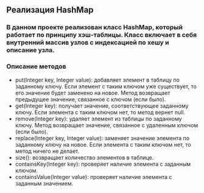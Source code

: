 ## Реализация HashMap
### В данном проекте реализован класс HashMap, который работает по принципу хэш-таблицы. Класс включает в себя внутренний массив узлов с индексацией по хешу и описание узла.

### Описание методов
* put(Integer key, Integer value): добавляет элемент в таблицу по заданному ключу. Если элемент с таким ключом уже существует, то его значение будет заменено на новое. Метод возвращает предыдущее значение, связанное с ключом (если было).
* get(Integer key): получает значение, соответствующее заданному ключу. Если элемента с таким ключом нет, то метод вернет null.
* remove(Integer key): удаляет элемент из таблицы по заданному ключу. Метод возвращает значение, связанное с удаленным ключом (если было).
* replace(Integer key, Integer value): заменяет значение элемента по заданному ключу на новое. Если элемента с таким ключом нет, то метод ничего не делает.
* size(): возвращает количество элементов в таблице.
* containsKey(Integer key): проверяет наличие элемента с заданным ключом.
* containsValue(Integer value): проверяет наличие элемента с заданным значением.
